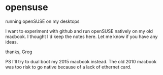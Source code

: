 # opensuse
running openSUSE on my desktops

I want to experiment with github and run openSUSE natively on my old macbook. I thought I'd keep the notes here. Let me know if you have any ideas.

thanks, Greg

PS I'll try to dual boot my 2015 macbook instead. The old 2010 macbook was too risk to go native because of a lack of ethernet card.
